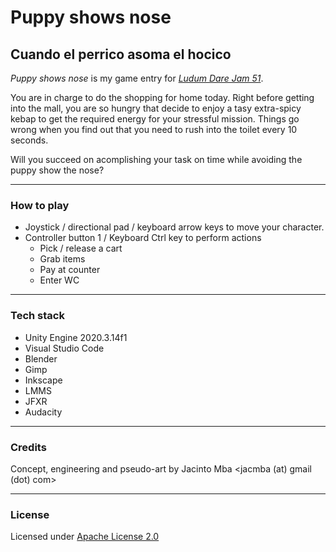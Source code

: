 # Puppy shows nose
## Cuando el perrico asoma el hocico

*Puppy shows nose* is my game entry for [*Ludum Dare Jam 51*](https://ldjam.com/events/ludum-dare/51).

You are in charge to do the shopping for home today. Right before getting into the mall, you are so hungry that decide to enjoy a tasy extra-spicy kebap to get the required energy for your stressful mission. Things go wrong when you find out that you need to rush into the toilet every 10 seconds.

Will you succeed on acomplishing your task on time while avoiding the puppy show the nose?

---

### How to play
* Joystick / directional pad / keyboard arrow keys to move your character.
* Controller button 1 / Keyboard Ctrl key to perform actions
    * Pick / release a cart
    * Grab items
    * Pay at counter
    * Enter WC

---

### Tech stack
* Unity Engine 2020.3.14f1
* Visual Studio Code
* Blender
* Gimp
* Inkscape
* LMMS
* JFXR
* Audacity

---

### Credits
Concept, engineering and pseudo-art by Jacinto Mba <jacmba (at) gmail (dot) com>

---

### License

Licensed under [Apache License 2.0](LICENSE.md)